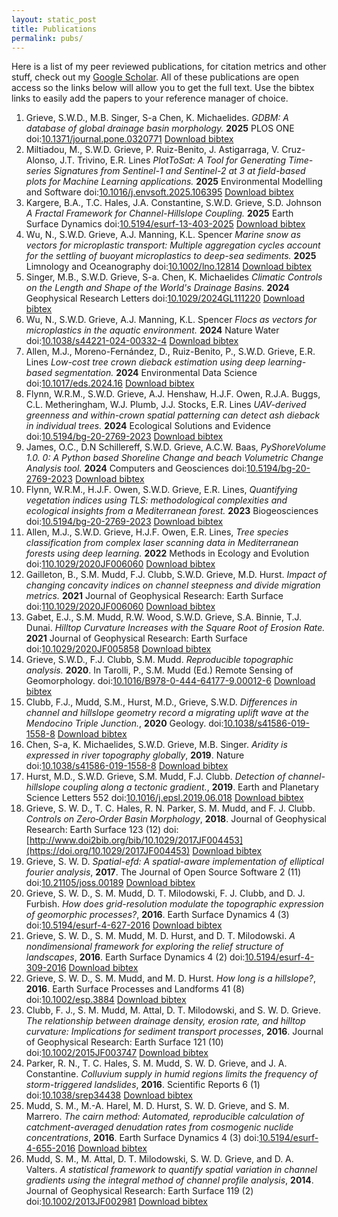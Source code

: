 ```yaml
---
layout: static_post
title: Publications
permalink: pubs/
---
```


Here is a list of my peer reviewed publications, for citation metrics and other stuff, check out my [Google Scholar](https://scholar.google.co.uk/citations?user=VwQbAzQAAAAJ&hl=en). All of these publications are open access so the links below will allow you to get the full text. Use the bibtex links to easily add the papers to your reference manager of choice.

1. Grieve, S.W.D., M.B. Singer, S-a Chen, K. Michaelides. *GDBM: A database of global drainage basin morphology.* **2025** PLOS ONE doi:[10.1371/journal.pone.0320771](https://doi.org/10.1371/journal.pone.0320771) [Download bibtex](http://www.doi2bib.org/bib/10.1371/journal.pone.0320771)
1. Miltiadou, M., S.W.D. Grieve, P. Ruiz-Benito, J. Astigarraga, V. Cruz-Alonso, J.T. Trivino, E.R. Lines *PlotToSat: A Tool for Generating Time-series Signatures from Sentinel-1 and Sentinel-2 at 3 at field-based plots for Machine Learning applications.* **2025** Environmental Modelling and Software doi:[10.1016/j.envsoft.2025.106395](https://doi.org/10.1016/j.envsoft.2025.106395) [Download bibtex](http://www.doi2bib.org/bib/10.1016/j.envsoft.2025.106395)
1. Kargere, B.A., T.C. Hales, J.A. Constantine, S.W.D. Grieve, S.D. Johnson *A Fractal Framework for Channel-Hillslope Coupling.* **2025** Earth Surface Dynamics doi:[10.5194/esurf-13-403-2025](https://doi.org/10.5194/esurf-13-403-2025) [Download bibtex](http://www.doi2bib.org/bib/10.5194/esurf-13-403-2025)
1. Wu, N., S.W.D. Grieve, A.J. Manning, K.L. Spencer *Marine snow as vectors for microplastic transport: Multiple aggregation cycles account for the settling of buoyant microplastics to deep-sea sediments.* **2025** Limnology and Oceanography doi:[10.1002/lno.12814](https://doi.org/10.1002/lno.12814) [Download bibtex](http://www.doi2bib.org/bib/10.1002/lno.12814)
1. Singer, M.B., S.W.D. Grieve, S-a. Chen, K. Michaelides *Climatic Controls on the Length and Shape of the World's Drainage Basins.* **2024** Geophysical Research Letters doi:[10.1029/2024GL111220](https://doi.org/10.1029/2024GL111220) [Download bibtex](http://www.doi2bib.org/bib/10.1029/2024GL111220)
1. Wu, N., S.W.D. Grieve, A.J. Manning, K.L. Spencer *Flocs as vectors for microplastics in the aquatic environment.* **2024** Nature Water doi:[10.1038/s44221-024-00332-4](https://doi.org/10.1038/s44221-024-00332-4) [Download bibtex](http://www.doi2bib.org/bib/10.1038/s44221-024-00332-4)
1. Allen, M.J., Moreno-Fernández, D., Ruiz-Benito, P., S.W.D. Grieve, E.R. Lines *Low-cost tree crown dieback estimation using deep learning-based segmentation.* **2024** Environmental Data Science doi:[10.1017/eds.2024.16](https://doi.org/10.1017/eds.2024.16) [Download bibtex](http://www.doi2bib.org/bib/10.1017/eds.2024.16)
1. Flynn, W.R.M., S.W.D. Grieve, A.J. Henshaw, H.J.F. Owen, R.J.A. Buggs, C.L. Metheringham, W.J. Plumb, J.J. Stocks, E.R. Lines *UAV-derived greenness and within-crown spatial patterning can detect ash dieback in individual trees.* **2024** Ecological Solutions and Evidence doi:[10.5194/bg-20-2769-2023](https://doi.org/10.1002/2688-8319.12343) [Download bibtex](http://www.doi2bib.org/bib/10.1002/2688-8319.12343)
1. James, O.C., D.N Schillereff, S.W.D. Grieve, A.C.W. Baas, *PyShoreVolume 1.0. 0: A Python based Shoreline Change and beach Volumetric Change Analysis tool.* **2024** Computers and Geosciences doi:[10.5194/bg-20-2769-2023](https://doi.org/10.1016/j.cageo.2024.105591) [Download bibtex](http://www.doi2bib.org/bib/10.1016/j.cageo.2024.105591)
1. Flynn, W.R.M., H.J.F. Owen, S.W.D. Grieve, E.R. Lines, *Quantifying vegetation indices using TLS: methodological complexities and ecological insights from a Mediterranean forest.* **2023** Biogeosciences doi:[10.5194/bg-20-2769-2023](https://doi.org/10.5194/bg-20-2769-2023) [Download bibtex](http://www.doi2bib.org/bib/10.5194/bg-20-2769-2023)
1. Allen, M.J., S.W.D. Grieve, H.J.F. Owen, E.R. Lines, *Tree species classification from complex laser scanning data in Mediterranean forests using deep learning.* **2022** Methods in Ecology and Evolution doi:[110.1029/2020JF006060](https://doi.org/10.1111/2041-210X.13981) [Download bibtex](http://www.doi2bib.org/bib/10.1111/2041-210X.13981)
1. Gailleton, B., S.M. Mudd, F.J. Clubb, S.W.D. Grieve, M.D. Hurst. *Impact of changing concavity indices on channel steepness and divide migration metrics.* **2021** Journal of Geophysical Research: Earth Surface doi:[110.1029/2020JF006060](https://doi.org/10.1029/2020JF006060) [Download bibtex](http://www.doi2bib.org/bib/10.1029/2020JF006060)
1. Gabet, E.J., S.M. Mudd, R.W. Wood, S.W.D. Grieve, S.A. Binnie, T.J. Dunai. *Hilltop Curvature Increases with the Square Root of Erosion Rate.* **2021** Journal of Geophysical Research: Earth Surface doi:[10.1029/2020JF005858](https://doi.org/10.1029/2020JF005858) [Download bibtex](http://www.doi2bib.org/bib/10.1029/2020JF005858)
1. Grieve, S.W.D., F.J. Clubb, S.M. Mudd. *Reproducible topographic analysis.*  **2020**. In Tarolli, P., S.M. Mudd (Ed.) Remote Sensing of Geomorphology. doi:[10.1016/B978-0-444-64177-9.00012-6](https://doi.org/10.1016/B978-0-444-64177-9.00012-6) [Download bibtex](http://www.doi2bib.org/bib/110.1016/B978-0-444-64177-9.00012-6)
1. Clubb, F.J., Mudd, S.M., Hurst, M.D., Grieve, S.W.D. *Differences in channel and hillslope geometry record a migrating uplift wave at the Mendocino Triple Junction.*, **2020** Geology. doi:[10.1038/s41586-019-1558-8](https://doi.org/10.1130/G46939.1) [Download bibtex](http://www.doi2bib.org/bib/10.1130/G46939.1)
1. Chen, S-a, K. Michaelides, S.W.D. Grieve, M.B. Singer. *Aridity is expressed in river topography globally*, **2019**. Nature doi:[10.1038/s41586-019-1558-8](https://doi.org/10.1038/s41586-019-1558-8) [Download bibtex](http://www.doi2bib.org/bib/10.1038/s41586-019-1558-8)
1.  Hurst, M.D., S.W.D. Grieve, S.M. Mudd, F.J. Clubb. *Detection of channel-hillslope coupling along a tectonic gradient.*, **2019**. Earth and Planetary Science Letters 552 doi:[10.1016/j.epsl.2019.06.018](https://doi.org/10.1016/j.epsl.2019.06.018) [Download bibtex](http://www.doi2bib.org/bib/10.1016/j.epsl.2019.06.018)
1.  Grieve, S. W. D., T. C. Hales, R. N. Parker, S. M. Mudd, and F. J. Clubb. *Controls on Zero‐Order Basin Morphology*, **2018**. Journal of Geophysical Research: Earth Surface 123 (12) doi:[http://www.doi2bib.org/bib/10.1029/2017JF004453](https://doi.org/10.1029/2017JF004453) [Download bibtex](http://www.doi2bib.org/bib/10.1029/2017JF004453)
1.  Grieve, S. W. D. *Spatial-efd: A spatial-aware implementation of elliptical fourier analysis*, **2017**. The Journal of Open Source Software 2 (11) doi:[10.21105/joss.00189](https://doi.org/10.21105/joss.00189) [Download bibtex](http://www.doi2bib.org/bib/10.21105/joss.00189)
2.  Grieve, S. W. D., S. M. Mudd, D. T. Milodowski, F. J. Clubb, and D. J. Furbish. *How does grid-resolution modulate the topographic expression of geomorphic processes?*, **2016**. Earth Surface Dynamics 4 (3) doi:[10.5194/esurf-4-627-2016](https://doi.org/10.5194/esurf-4-627-2016) [Download bibtex](http://www.doi2bib.org/bib/10.5194/esurf-4-627-2016)
3.  Grieve, S. W. D., S. M. Mudd, M. D. Hurst, and D. T. Milodowski. *A nondimensional framework for exploring the relief structure of landscapes*, **2016**. Earth Surface Dynamics 4 (2) doi:[10.5194/esurf-4-309-2016](https://doi.org/10.5194/esurf-4-309-2016) [Download bibtex](http://www.doi2bib.org/bib/10.5194/esurf-4-309-2016)
4.  Grieve, S. W. D., S. M. Mudd, and M. D. Hurst. *How long is a hillslope?*, **2016**. Earth Surface Processes and Landforms 41 (8) doi:[10.1002/esp.3884](https://doi.org/10.1002/esp.3884) [Download bibtex](http://www.doi2bib.org/bib/10.1002/esp.3884)
5.  Clubb, F. J., S. M. Mudd, M. Attal, D. T. Milodowski, and S. W. D. Grieve. *The relationship between drainage density, erosion rate, and hilltop curvature: Implications for sediment transport processes*, **2016**. Journal of Geophysical Research: Earth Surface 121 (10) doi:[10.1002/2015JF003747](https://doi.org/10.1002/2015JF003747) [Download bibtex](http://www.doi2bib.org/bib/10.1002/2015JF003747)
6.  Parker, R. N., T. C. Hales, S. M. Mudd, S. W. D. Grieve, and J. A. Constantine. *Colluvium supply in humid regions limits the frequency of storm-triggered landslides*, **2016**. Scientific Reports 6 (1) doi:[10.1038/srep34438](https://doi.org/10.1038/srep34438) [Download bibtex](http://www.doi2bib.org/bib/10.1038/srep34438)
7.  Mudd, S. M., M.-A. Harel, M. D. Hurst, S. W. D. Grieve, and S. M. Marrero. *The cairn method: Automated, reproducible calculation of catchment-averaged denudation rates from cosmogenic nuclide concentrations*, **2016**. Earth Surface Dynamics 4 (3) doi:[10.5194/esurf-4-655-2016](https://doi.org/10.5194/esurf-4-655-2016) [Download bibtex](http://www.doi2bib.org/bib/10.5194/esurf-4-655-2016)
8.  Mudd, S. M., M. Attal, D. T. Milodowski, S. W. D. Grieve, and D. A. Valters. *A statistical framework to quantify spatial variation in channel gradients using the integral method of channel profile analysis*, **2014**. Journal of Geophysical Research: Earth Surface 119 (2) doi:[10.1002/2013JF002981](https://doi.org/10.1002/2013JF002981) [Download bibtex](http://www.doi2bib.org/bib/10.1002/2013JF002981)
